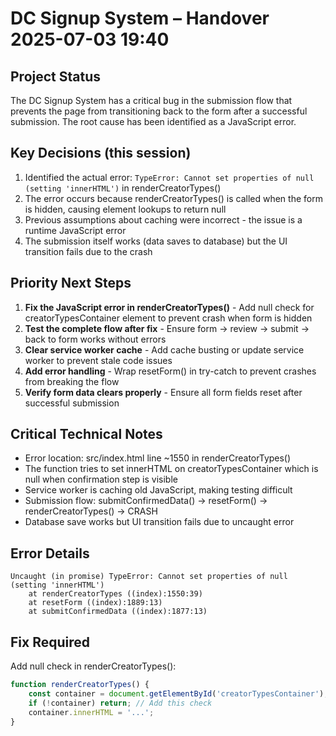 # DC Signup System – Handover 2025-07-03 19:40

## Project Status
The DC Signup System has a critical bug in the submission flow that prevents the page from transitioning back to the form after a successful submission. The root cause has been identified as a JavaScript error.

## Key Decisions (this session)
1. Identified the actual error: `TypeError: Cannot set properties of null (setting 'innerHTML')` in renderCreatorTypes()
2. The error occurs because renderCreatorTypes() is called when the form is hidden, causing element lookups to return null
3. Previous assumptions about caching were incorrect - the issue is a runtime JavaScript error
4. The submission itself works (data saves to database) but the UI transition fails due to the crash

## Priority Next Steps
1. **Fix the JavaScript error in renderCreatorTypes()** - Add null check for creatorTypesContainer element to prevent crash when form is hidden
2. **Test the complete flow after fix** - Ensure form → review → submit → back to form works without errors
3. **Clear service worker cache** - Add cache busting or update service worker to prevent stale code issues
4. **Add error handling** - Wrap resetForm() in try-catch to prevent crashes from breaking the flow
5. **Verify form data clears properly** - Ensure all form fields reset after successful submission

## Critical Technical Notes
- Error location: src/index.html line ~1550 in renderCreatorTypes()
- The function tries to set innerHTML on creatorTypesContainer which is null when confirmation step is visible
- Service worker is caching old JavaScript, making testing difficult
- Submission flow: submitConfirmedData() → resetForm() → renderCreatorTypes() → CRASH
- Database save works but UI transition fails due to uncaught error

## Error Details
```
Uncaught (in promise) TypeError: Cannot set properties of null (setting 'innerHTML')
    at renderCreatorTypes ((index):1550:39)
    at resetForm ((index):1889:13)
    at submitConfirmedData ((index):1877:13)
```

## Fix Required
Add null check in renderCreatorTypes():
```javascript
function renderCreatorTypes() {
    const container = document.getElementById('creatorTypesContainer');
    if (!container) return; // Add this check
    container.innerHTML = '...';
}
```